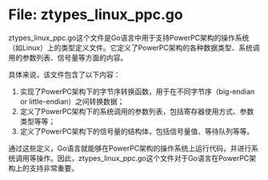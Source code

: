 # File: ztypes_linux_ppc.go

ztypes_linux_ppc.go这个文件是Go语言中用于支持PowerPC架构的操作系统（如Linux）上的类型定义文件。它定义了PowerPC架构的各种数据类型、系统调用的参数列表、信号量等方面的内容。

具体来说，该文件包含了以下内容：

1. 实现了PowerPC架构下的字节序转换函数，用于在不同字节序（big-endian or little-endian）之间转换数据；
2. 定义了PowerPC架构下的系统调用的参数列表，包括寄存器使用方式、参数类型等等；
3. 定义了PowerPC架构下的信号量的结构体，包括信号量值、等待队列等等。

通过这些定义，Go语言就能够在PowerPC架构的操作系统上运行代码，并进行系统调用等操作。因此，ztypes_linux_ppc.go这个文件对于Go语言在PowerPC架构上的支持非常重要。

